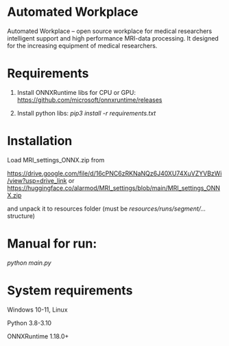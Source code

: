 # Automated Workplace
Automated Workplace – open source workplace for medical researchers intelligent support and high performance MRI-data processing. It designed for the increasing equipment of medical researchers.

# Requirements
1. Install ONNXRuntime libs for CPU or GPU: 
https://github.com/microsoft/onnxruntime/releases

2. Install python libs:
_pip3 install -r requirements.txt_

# Installation
Load MRI_settings_ONNX.zip from

https://drive.google.com/file/d/16cPNC6zRKNaNQz6J40XU74XuVZYVBzWi/view?usp=drive_link
or
https://huggingface.co/alarmod/MRI_settings/blob/main/MRI_settings_ONNX.zip

and unpack it to resources folder (must be _resources/runs/segment/..._ structure)

# Manual for run: 
_python main.py_

# System requirements
Windows 10-11, Linux

Python 3.8-3.10

ONNXRuntime 1.18.0+
